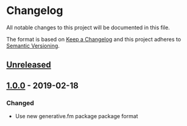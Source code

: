 # Changelog

All notable changes to this project will be documented in this file.

The format is based on [Keep a Changelog](http://keepachangelog.com/en/1.0.0/)
and this project adheres to [Semantic Versioning](http://semver.org/spec/v2.0.0.html).

## [Unreleased]

## [1.0.0] - 2019-02-18

### Changed

- Use new generative.fm package package format

[unreleased]: https://github.com/generative-music/piece-little-bells/compare/v1.0.0...HEAD
[1.0.0]: https://github.com/generative-music/piece-little-bells/compare/v0.1.0...v1.0.0
